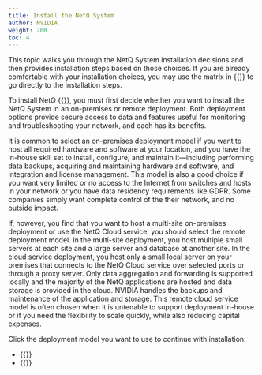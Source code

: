 ```yaml
---
title: Install the NetQ System
author: NVIDIA
weight: 200
toc: 4
---
```

This topic walks you through the NetQ System installation decisions and then provides installation steps based on those choices. If you are already comfortable with your installation choices, you may use the matrix in {{<link title="Install NetQ Quick Start">}} to go directly to the installation steps.

To install NetQ {{<version>}}, you must first decide whether you want to install the NetQ System in an on-premises or remote deployment. Both deployment options provide secure access to data and features useful for monitoring and troubleshooting your network, and each has its benefits.

It is common to select an on-premises deployment model if you want to host all required hardware and software at your location, and you have the in-house skill set to install, configure, and maintain it—including performing data backups, acquiring and maintaining hardware and software, and integration and license management. This model is also a good choice if you want very limited or no access to the Internet from switches and hosts in your network or you have data residency requirements like GDPR. Some companies simply want complete control of the their network, and no outside impact.

If, however, you find that you want to host a multi-site on-premises deployment or use the NetQ Cloud service, you should select the remote deployment model. In the multi-site deployment, you host multiple small servers at each site and a large server and database at another site. In the cloud service deployment, you host only a small local server on your premises that connects to the NetQ Cloud service over selected ports or through a proxy server. Only data aggregation and forwarding is supported locally and the majority of the NetQ applications are hosted and data storage is provided in the cloud. NVIDIA handles the backups and maintenance of the application and storage. This remote cloud service model is often chosen when it is untenable to support deployment in-house or if you need the flexibility to scale quickly, while also reducing capital expenses.

Click the deployment model you want to use to continue with installation:

- {{<link title="Install NetQ as an On-premises Deployment" text="Use an On-premises Deployment">}}
- {{<link title="Install NetQ as a Remote Deployment" text="Use a Remote Deployment">}}
